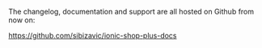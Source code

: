 The changelog, documentation and support are all hosted on Github from now on:

https://github.com/sibizavic/ionic-shop-plus-docs
